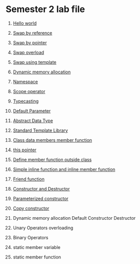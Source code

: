 # Semester 2 lab file

01. [Hello world](./code/01-hello-world.cpp)
02. [Swap by reference](./code/02-swap-by-reference.cpp)
03. [Swap by pointer](./code/03-swap-by-pointer.cpp)
04. [Swap overload](./code/04-swap-overload.cpp)
05. [Swap using template](./code/05-swap-using-template.cpp)
06. [Dynamic memory allocation](./code/06-dynamic-memory-allocation.cpp)
07. [Namespace](./code/07-namespace.cpp)
08. [Scope operator](./code/08-scope-operator.cpp)
09. [Typecasting](./code/09-typecasting.cpp)
10. [Default Parameter](./code/10-default-parameter.cpp)
11. [Abstract Data Type](./code/11-abstract-data-type.cpp)
12. [Standard Template Library](./code/12-standard-template-library.cpp)
13. [Class data members member function](./code/13-class-data-members-and-member-function.cpp)
14. [this pointer](./code/14-this-pointer.cpp)
15. [Define member function outside class](./code/15-define-member-function-outside-class.cpp)
16. [Simple inline function and inline member function](./code/16-simple-inline-function-and-inline-member-function.cpp)
17. [Friend function](./code/17-friend-function.cpp)
18. [Constructor and Destructor](./code/18-constructor-and-destructor.cpp)
19. [Parameterized constructor](./code/19-parameterized-constructor.cpp)
20. [Copy constructor](./code/20-copy-constructor.cpp)

21. Dynamic memory allocation Default Constructor Destructor
23. Unary Operators overloading
24. Binary Operators 
25. static member variable
26. static member function

